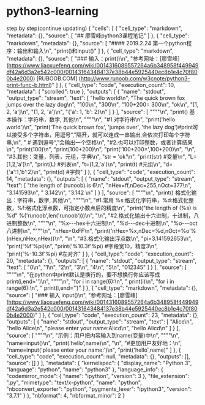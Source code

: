 # python3-learning
step by step(continue updating)
{
 "cells": [
  {
   "cell_type": "markdown",
   "metadata": {},
   "source": [
    "## 廖雪峰python3课程笔记"
   ]
  },
  {
   "cell_type": "markdown",
   "metadata": {},
   "source": [
    "#### 2019.2.24 第一个python程序：输出和输入\n",
    "print()和input()"
   ]
  },
  {
   "cell_type": "markdown",
   "metadata": {},
   "source": [
    "### 输入：print()\n",
    "参考网址：[廖雪峰] (https://www.liaoxuefeng.com/wiki/0014316089557264a6b348958f449949df42a6d3a2e542c000/001431643484137e38b44e5925440ec8b1e4c70f800b4e2000) [RUBOOB.COM] (http://www.runoob.com/w3cnote/python3-print-func-b.html)"
   ]
  },
  {
   "cell_type": "code",
   "execution_count": 10,
   "metadata": {
    "scrolled": true
   },
   "outputs": [
    {
     "name": "stdout",
     "output_type": "stream",
     "text": [
      "hello world\n",
      "The quick brown fox jumps over the lazy dog\n",
      "100\n",
      "300\n",
      "100+200= 300\n",
      "ok\n",
      "[1, 2, 'a']\n",
      "(1, 2, 'a')\n",
      "{'a': 1, 'b': 2}\n"
     ]
    }
   ],
   "source": [
    "\"\"\"\n",
    "print() 基本操作：字符串，数字, 其他\n",
    "\"\"\"\n",
    "#1.对字符串\n",
    "print('hello world')\n",
    "print('The quick brown fox', 'jumps over', 'the lazy dog')#print可以接受多个字符串，用逗号“,”隔开，就可以连成一串输出,会依次打印每个字符串,\n",
    "                                                                             # 遇到逗号“,”会输出一个空格\n",
    "#2.也可以打印整数，或者计算结果\n",
    "print(100)\n",
    "print(100+200)\n",
    "print('100+200=',100+200)\n",
    "\n",
    "#3.其他：变量，列表，元组，字典\n",
    "str = 'ok'\n",
    "print(str)     #变量\n",
    "L=[1,2,'a']\n",
    "print(L)       #列表\n",
    "t=(1,2,'a')\n",
    "print(t)        #元组\n",
    "d={'a':1,'b':2}\n",
    "print(d)        #字典"
   ]
  },
  {
   "cell_type": "code",
   "execution_count": 14,
   "metadata": {},
   "outputs": [
    {
     "name": "stdout",
     "output_type": "stream",
     "text": [
      "the length of (runoob) is 6\n",
      "nHex=ff,nDec=255,nOct=377\n",
      "3.141593\n",
      "     3.142\n",
      "3.142     \n"
     ]
    }
   ],
   "source": [
    "\"\"\"\n",
    "print() 格式化输出：字符串，数字, 其他\n",
    "\"\"\"\n",
    "#1.常用 %s:格式化字符串，%d:格式化整数，%f:格式化浮点数，可指定小数点后的精度\n",
    "print(\"the length of (%s) is %d\" %('runoob',len('runoob')))\n",
    "\n",
    "#2.格式化输出十六进制，十进制，八进制整数\n",
    "\"\"\"\n",
    "%x---hex十六进制\n",
    "%d---dec十进制\n",
    "%o---oct八进制\n",
    "\"\"\"\n",
    "nHex=0xFF\n",
    "print('nHex=%x,nDec=%d,nOct=%o'%(nHex,nHex,nHex))\n",
    "\n",
    "#3.格式化输出浮点数\n",
    "pi=3.141592653\n",
    "print('%f'%pi)\n",
    "print('%10.3f'%pi)    #字段宽10，精度3\n",
    "print('%-10.3f'%pi)  #左对齐"
   ]
  },
  {
   "cell_type": "code",
   "execution_count": 20,
   "metadata": {},
   "outputs": [
    {
     "name": "stdout",
     "output_type": "stream",
     "text": [
      "0\n",
      "1\n",
      "2\n",
      "3\n",
      "4\n",
      "5\n",
      "012345"
     ]
    }
   ],
   "source": [
    "\"\"\"\n",
    "在python中print默认是换行的，要不想换行你应该写成print(i,end='')\n",
    "\"\"\"\n",
    "for i in range(6):\n",
    "    print(i)\n",
    "for i in range(6):\n",
    "    print(i,end='')"
   ]
  },
  {
   "cell_type": "markdown",
   "metadata": {},
   "source": [
    "### 输入 input()\n",
    "参考网址：[廖雪峰] (https://www.liaoxuefeng.com/wiki/0014316089557264a6b348958f449949df42a6d3a2e542c000/001431643484137e38b44e5925440ec8b1e4c70f800b4e2000)"
   ]
  },
  {
   "cell_type": "code",
   "execution_count": 23,
   "metadata": {},
   "outputs": [
    {
     "name": "stdout",
     "output_type": "stream",
     "text": [
      "Alice\n",
      "hello Alice\n",
      "please enter your name:Alicd\n",
      "hello Alicd\n"
     ]
    }
   ],
   "source": [
    "\"\"\"\n",
    "示例：用户把内容输入到name(变量)中\n",
    "\"\"\"\n",
    "name=input()\n",
    "print('hello',name)\n",
    "\n",
    "#更加用户友好地：\n",
    "name=input('please enter your name:')\n",
    "print('hello',name)"
   ]
  },
  {
   "cell_type": "code",
   "execution_count": null,
   "metadata": {},
   "outputs": [],
   "source": []
  }
 ],
 "metadata": {
  "kernelspec": {
   "display_name": "Python 3",
   "language": "python",
   "name": "python3"
  },
  "language_info": {
   "codemirror_mode": {
    "name": "ipython",
    "version": 3
   },
   "file_extension": ".py",
   "mimetype": "text/x-python",
   "name": "python",
   "nbconvert_exporter": "python",
   "pygments_lexer": "ipython3",
   "version": "3.7.1"
  }
 },
 "nbformat": 4,
 "nbformat_minor": 2
}
